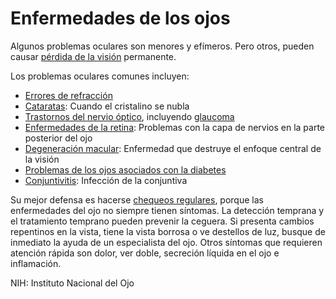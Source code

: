 Enfermedades de los ojos
========================


Algunos problemas oculares son menores y efímeros. Pero otros, pueden causar [pérdida de la visión](https://medlineplus.gov/spanish/visionimpairmentandblindness.html) permanente. 


Los problemas oculares comunes incluyen:


* [Errores de refracción](https://medlineplus.gov/spanish/refractiveerrors.html)
* [Cataratas](https://medlineplus.gov/spanish/cataract.html): Cuando el cristalino se nubla
* [Trastornos del nervio óptico](https://medlineplus.gov/spanish/opticnervedisorders.html), incluyendo [glaucoma](https://medlineplus.gov/spanish/glaucoma.html)
* [Enfermedades de la retina](https://medlineplus.gov/spanish/retinaldisorders.html): Problemas con la capa de nervios en la parte posterior del ojo
* [Degeneración macular](https://medlineplus.gov/spanish/maculardegeneration.html): Enfermedad que destruye el enfoque central de la visión
* [Problemas de los ojos asociados con la diabetes](https://medlineplus.gov/spanish/diabeticeyeproblems.html)
* [Conjuntivitis](https://medlineplus.gov/spanish/pinkeye.html): Infección de la conjuntiva


Su mejor defensa es hacerse [chequeos regulares](https://medlineplus.gov/spanish/eyecare.html), porque las enfermedades del ojo no siempre tienen síntomas. La detección temprana y el tratamiento temprano pueden prevenir la ceguera. Si presenta cambios repentinos en la vista, tiene la vista borrosa o ve destellos de luz, busque de inmediato la ayuda de un especialista del ojo. Otros síntomas que requieren atención rápida son dolor, ver doble, secreción líquida en el ojo e inflamación.


NIH: Instituto Nacional del Ojo 

